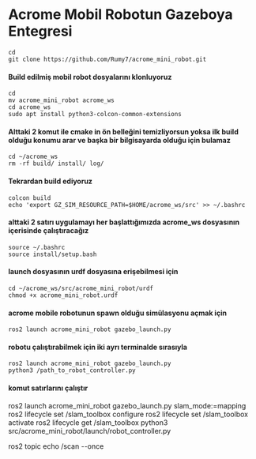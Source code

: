 # Acrome Mobil Robotun Gazeboya Entegresi #
```
cd
git clone https://github.com/Rumy7/acrome_mini_robot.git
```
#### Build edilmiş mobil robot dosyalarını klonluyoruz ####
```
cd
mv acrome_mini_robot acrome_ws
cd acrome_ws
sudo apt install python3-colcon-common-extensions
```
#### Alttaki 2 komut ile cmake in ön belleğini temizliyorsun yoksa ilk build olduğu konumu arar ve başka bir bilgisayarda olduğu için bulamaz ####
```
cd ~/acrome_ws
rm -rf build/ install/ log/
```
#### Tekrardan build ediyoruz ####
```
colcon build
echo 'export GZ_SIM_RESOURCE_PATH=$HOME/acrome_ws/src' >> ~/.bashrc
```
#### alttaki 2 satırı uygulamayı her başlattığımızda acrome_ws dosyasının içerisinde çalıştıracağız ####
```
source ~/.bashrc
source install/setup.bash
```
#### launch dosyasının urdf dosyasına erişebilmesi için ####
```
cd ~/acrome_ws/src/acrome_mini_robot/urdf
chmod +x acrome_mini_robot.urdf
```
#### acrome mobile robotunun spawn olduğu simülasyonu açmak için ####
``` 
ros2 launch acrome_mini_robot gazebo_launch.py
```


#### robotu çalıştırabilmek için iki ayrı terminalde sırasıyla ####
```
ros2 launch acrome_mini_robot gazebo_launch.py
python3 /path_to_robot_controller.py
```
#### komut satırlarını çalıştır ####


ros2 launch acrome_mini_robot gazebo_launch.py slam_mode:=mapping
ros2 lifecycle set /slam_toolbox configure
ros2 lifecycle set /slam_toolbox activate
ros2 lifecycle get /slam_toolbox
python3 src/acrome_mini_robot/launch/robot_controller.py


ros2 topic echo /scan --once

